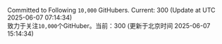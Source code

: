 Committed to Following `10,000` GitHubers. Current: <!-- FOLLOWING_COUNT -->300<!-- FOLLOWING_COUNT --> (Update at UTC <!-- LAST_UPDATED -->2025-06-07 07:14:34<!-- LAST_UPDATED -->)<br>
致力于关注`10,000`个GitHuber。当前：<!-- FOLLOWING_COUNT -->300<!-- FOLLOWING_COUNT --> (更新于北京时间 <!-- LAST_UPDATED_CST -->2025-06-07 15:14:34<!-- LAST_UPDATED_CST -->)
